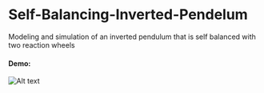 # Self-Balancing-Inverted-Pendelum
Modeling and simulation of an inverted pendulum that is self balanced with two reaction wheels

#### Demo:

![Alt text](https://github.com/richaeell/Self-Balancing-Inverted-Pendelum/blob/master/Animation.gif)
